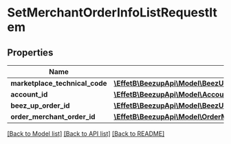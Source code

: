 # SetMerchantOrderInfoListRequestItem

## Properties
Name | Type | Description | Notes
------------ | ------------- | ------------- | -------------
**marketplace_technical_code** | [**\EffetB\BeezupApi\Model\BeezUPCommonMarketplaceTechnicalCode**](BeezUPCommonMarketplaceTechnicalCode.md) |  | 
**account_id** | [**\EffetB\BeezupApi\Model\AccountId**](AccountId.md) |  | 
**beez_up_order_id** | [**\EffetB\BeezupApi\Model\BeezUPOrderId**](BeezUPOrderId.md) |  | 
**order_merchant_order_id** | [**\EffetB\BeezupApi\Model\OrderMerchantOrderId**](OrderMerchantOrderId.md) |  | 

[[Back to Model list]](../README.md#documentation-for-models) [[Back to API list]](../README.md#documentation-for-api-endpoints) [[Back to README]](../README.md)


